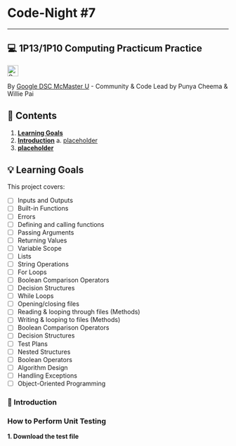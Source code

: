 # Code-Night #7
---
## 💻 1P13/1P10 Computing Practicum Practice

<img src="https://www.dscsdmc.org/img/logo.png" alt="Google DSC Logo" style="height:25px;">

By [Google DSC McMaster U](https://dscmcmasteru.ca) - Community & Code
Lead by Punya Cheema & Willie Pai

## 📑 Contents

1. **[Learning Goals](#-how-it-works)**  
2. **[Introduction](#-introduction)**
   a. [placeholder](#discord-api)  
3. **[placeholder](#-how-to-install)**  

## 💡 Learning Goals

This project covers:
- [ ] Inputs and Outputs
- [ ] Built-in Functions
- [ ] Errors
- [ ] Defining and calling functions
- [ ] Passing Arguments
- [ ] Returning Values
- [ ] Variable Scope
- [ ] Lists
- [ ] String Operations
- [ ] For Loops
- [ ] Boolean Comparison Operators
- [ ] Decision Structures
- [ ] While Loops
- [ ] Opening/closing files
- [ ] Reading & looping through files (Methods)
- [ ] Writing & looping to files (Methods)
- [ ] Boolean Comparison Operators
- [ ] Decision Structures
- [ ] Test Plans
- [ ] Nested Structures
- [ ] Boolean Operators
- [ ] Algorithm Design
- [ ] Handling Exceptions
- [ ] Object-Oriented Programming

### 📌 Introduction

### How to Perform Unit Testing

**1. Download the test file**

